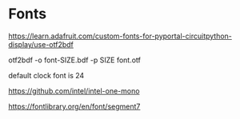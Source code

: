 # Fonts

https://learn.adafruit.com/custom-fonts-for-pyportal-circuitpython-display/use-otf2bdf

otf2bdf -o font-SIZE.bdf -p SIZE font.otf

default clock font is 24


https://github.com/intel/intel-one-mono

https://fontlibrary.org/en/font/segment7
